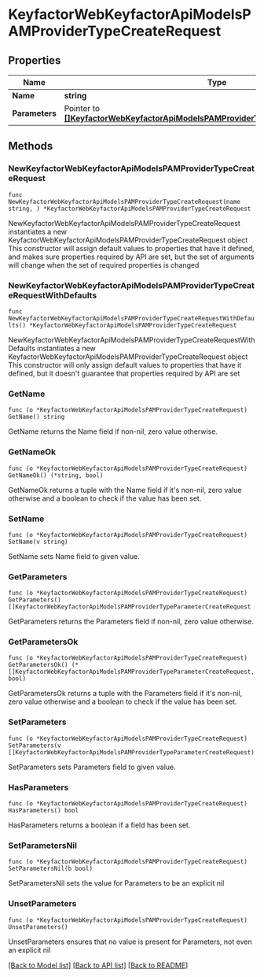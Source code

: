 # KeyfactorWebKeyfactorApiModelsPAMProviderTypeCreateRequest

## Properties

Name | Type | Description | Notes
------------ | ------------- | ------------- | -------------
**Name** | **string** |  | 
**Parameters** | Pointer to [**[]KeyfactorWebKeyfactorApiModelsPAMProviderTypeParameterCreateRequest**](KeyfactorWebKeyfactorApiModelsPAMProviderTypeParameterCreateRequest.md) |  | [optional] 

## Methods

### NewKeyfactorWebKeyfactorApiModelsPAMProviderTypeCreateRequest

`func NewKeyfactorWebKeyfactorApiModelsPAMProviderTypeCreateRequest(name string, ) *KeyfactorWebKeyfactorApiModelsPAMProviderTypeCreateRequest`

NewKeyfactorWebKeyfactorApiModelsPAMProviderTypeCreateRequest instantiates a new KeyfactorWebKeyfactorApiModelsPAMProviderTypeCreateRequest object
This constructor will assign default values to properties that have it defined,
and makes sure properties required by API are set, but the set of arguments
will change when the set of required properties is changed

### NewKeyfactorWebKeyfactorApiModelsPAMProviderTypeCreateRequestWithDefaults

`func NewKeyfactorWebKeyfactorApiModelsPAMProviderTypeCreateRequestWithDefaults() *KeyfactorWebKeyfactorApiModelsPAMProviderTypeCreateRequest`

NewKeyfactorWebKeyfactorApiModelsPAMProviderTypeCreateRequestWithDefaults instantiates a new KeyfactorWebKeyfactorApiModelsPAMProviderTypeCreateRequest object
This constructor will only assign default values to properties that have it defined,
but it doesn't guarantee that properties required by API are set

### GetName

`func (o *KeyfactorWebKeyfactorApiModelsPAMProviderTypeCreateRequest) GetName() string`

GetName returns the Name field if non-nil, zero value otherwise.

### GetNameOk

`func (o *KeyfactorWebKeyfactorApiModelsPAMProviderTypeCreateRequest) GetNameOk() (*string, bool)`

GetNameOk returns a tuple with the Name field if it's non-nil, zero value otherwise
and a boolean to check if the value has been set.

### SetName

`func (o *KeyfactorWebKeyfactorApiModelsPAMProviderTypeCreateRequest) SetName(v string)`

SetName sets Name field to given value.


### GetParameters

`func (o *KeyfactorWebKeyfactorApiModelsPAMProviderTypeCreateRequest) GetParameters() []KeyfactorWebKeyfactorApiModelsPAMProviderTypeParameterCreateRequest`

GetParameters returns the Parameters field if non-nil, zero value otherwise.

### GetParametersOk

`func (o *KeyfactorWebKeyfactorApiModelsPAMProviderTypeCreateRequest) GetParametersOk() (*[]KeyfactorWebKeyfactorApiModelsPAMProviderTypeParameterCreateRequest, bool)`

GetParametersOk returns a tuple with the Parameters field if it's non-nil, zero value otherwise
and a boolean to check if the value has been set.

### SetParameters

`func (o *KeyfactorWebKeyfactorApiModelsPAMProviderTypeCreateRequest) SetParameters(v []KeyfactorWebKeyfactorApiModelsPAMProviderTypeParameterCreateRequest)`

SetParameters sets Parameters field to given value.

### HasParameters

`func (o *KeyfactorWebKeyfactorApiModelsPAMProviderTypeCreateRequest) HasParameters() bool`

HasParameters returns a boolean if a field has been set.

### SetParametersNil

`func (o *KeyfactorWebKeyfactorApiModelsPAMProviderTypeCreateRequest) SetParametersNil(b bool)`

 SetParametersNil sets the value for Parameters to be an explicit nil

### UnsetParameters
`func (o *KeyfactorWebKeyfactorApiModelsPAMProviderTypeCreateRequest) UnsetParameters()`

UnsetParameters ensures that no value is present for Parameters, not even an explicit nil

[[Back to Model list]](../README.md#documentation-for-models) [[Back to API list]](../README.md#documentation-for-api-endpoints) [[Back to README]](../README.md)


